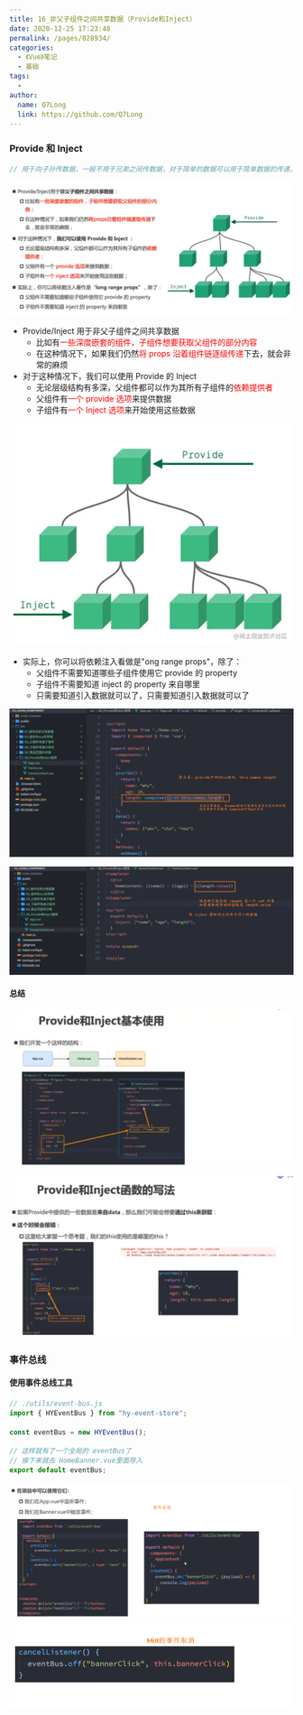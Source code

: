 ```yaml
---
title: 16_非父子组件之间共享数据（Provide和Inject）
date: 2020-12-25 17:23:48
permalink: /pages/028934/
categories:
  - 《Vue》笔记
  - 基础
tags:
  -
author:
  name: Q7Long
  link: https://github.com/Q7Long
---
```


### Provide 和 Inject

```js
// 用于向子孙传数据，一般不用于兄弟之间传数据，对于简单的数据可以用于简单数据的传递，对于复杂的数据还是需要写成 Vuex
```

![image-20221206151729874](https://github.com/Q7Long/images/blob/master/qlBlog_images/Vue%E5%9F%BA%E7%A1%80/16_%E9%9D%9E%E7%88%B6%E5%AD%90%E7%BB%84%E4%BB%B6%E4%B9%8B%E9%97%B4%E5%85%B1%E4%BA%AB%E6%95%B0%E6%8D%AE%EF%BC%88Provide%E5%92%8CInject%EF%BC%89.assets/image-20221206151729874.png?raw=true)

- Provide/Inject 用于非父子组件之间共享数据
  - 比如有<font color="red">一些深度嵌套的组件，子组件想要获取父组件的部分内容</font>
  - 在这种情况下，如果我们仍然<font color="red">将 props 沿着组件链逐级传递</font>下去，就会非常的麻烦
- 对于这种情况下，我们可以使用 Provide 的 Inject
  - 无论层级结构有多深，父组件都可以作为其所有子组件的<font color="red">依赖提供者</font>
  - 父组件有<font color="red">一个 provide 选项</font>来提供数据
  - 子组件有<font color="red">一个 Inject 选项</font>来开始使用这些数据

![Provide和Inject](https://github.com/Q7Long/images/blob/master/qlBlog_images/Vue%E5%9F%BA%E7%A1%80/16_%E9%9D%9E%E7%88%B6%E5%AD%90%E7%BB%84%E4%BB%B6%E4%B9%8B%E9%97%B4%E5%85%B1%E4%BA%AB%E6%95%B0%E6%8D%AE%EF%BC%88Provide%E5%92%8CInject%EF%BC%89.assets/Provide%E5%92%8CInject.jpg?raw=true)

- 实际上，你可以将依赖注入看做是"ong range props"，除了：
  - 父组件不需要知道哪些子组件使用它 provide 的 property
  - 子组件不需要知道 inject 的 property 来自哪里
  - 只需要知道引入数据就可以了，只需要知道引入数据就可以了

![image-20221206152734539](https://github.com/Q7Long/images/blob/master/qlBlog_images/Vue%E5%9F%BA%E7%A1%80/16_%E9%9D%9E%E7%88%B6%E5%AD%90%E7%BB%84%E4%BB%B6%E4%B9%8B%E9%97%B4%E5%85%B1%E4%BA%AB%E6%95%B0%E6%8D%AE%EF%BC%88Provide%E5%92%8CInject%EF%BC%89.assets/image-20221206152734539.png?raw=true)

![image-20221206153041750](https://github.com/Q7Long/images/blob/master/qlBlog_images/Vue%E5%9F%BA%E7%A1%80/16_%E9%9D%9E%E7%88%B6%E5%AD%90%E7%BB%84%E4%BB%B6%E4%B9%8B%E9%97%B4%E5%85%B1%E4%BA%AB%E6%95%B0%E6%8D%AE%EF%BC%88Provide%E5%92%8CInject%EF%BC%89.assets/image-20221206153041750.png?raw=true)

#### 总结

![image-20221206153431127](https://github.com/Q7Long/images/blob/master/qlBlog_images/Vue%E5%9F%BA%E7%A1%80/16_%E9%9D%9E%E7%88%B6%E5%AD%90%E7%BB%84%E4%BB%B6%E4%B9%8B%E9%97%B4%E5%85%B1%E4%BA%AB%E6%95%B0%E6%8D%AE%EF%BC%88Provide%E5%92%8CInject%EF%BC%89.assets/image-20221206153431127.png?raw=true)

![image-20221206153511880](https://github.com/Q7Long/images/blob/master/qlBlog_images/Vue%E5%9F%BA%E7%A1%80/16_%E9%9D%9E%E7%88%B6%E5%AD%90%E7%BB%84%E4%BB%B6%E4%B9%8B%E9%97%B4%E5%85%B1%E4%BA%AB%E6%95%B0%E6%8D%AE%EF%BC%88Provide%E5%92%8CInject%EF%BC%89.assets/image-20221206153511880.png?raw=true)

### 事件总线

#### 使用事件总线工具

```js
// ./utils/event-bus.js
import { HYEventBus } from "hy-event-store";

const eventBus = new HYEventBus();

// 这样就有了一个全局的 eventBus了
// 接下来就去 HomeBanner.vue里面导入
export default eventBus;
```

![使用事件总线工具](https://github.com/Q7Long/images/blob/master/qlBlog_images/Vue%E5%9F%BA%E7%A1%80/16_%E9%9D%9E%E7%88%B6%E5%AD%90%E7%BB%84%E4%BB%B6%E4%B9%8B%E9%97%B4%E5%85%B1%E4%BA%AB%E6%95%B0%E6%8D%AE%EF%BC%88Provide%E5%92%8CInject%EF%BC%89.assets/%E4%BA%8B%E4%BB%B6%E6%80%BB%E7%BA%BF.png?raw=true)
![取消事件总线](https://github.com/Q7Long/images/blob/master/qlBlog_images/Vue%E5%9F%BA%E7%A1%80/16_%E9%9D%9E%E7%88%B6%E5%AD%90%E7%BB%84%E4%BB%B6%E4%B9%8B%E9%97%B4%E5%85%B1%E4%BA%AB%E6%95%B0%E6%8D%AE%EF%BC%88Provide%E5%92%8CInject%EF%BC%89.assets/%E4%BA%8B%E4%BB%B6%E5%8F%96%E6%B6%88.png?raw=true)
